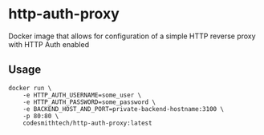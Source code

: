 # http-auth-proxy
Docker image that allows for configuration of a simple HTTP reverse proxy with HTTP Auth enabled

## Usage

```
docker run \
    -e HTTP_AUTH_USERNAME=some_user \
    -e HTTP_AUTH_PASSWORD=some_password \
    -e BACKEND_HOST_AND_PORT=private-backend-hostname:3100 \
    -p 80:80 \
    codesmithtech/http-auth-proxy:latest
```
